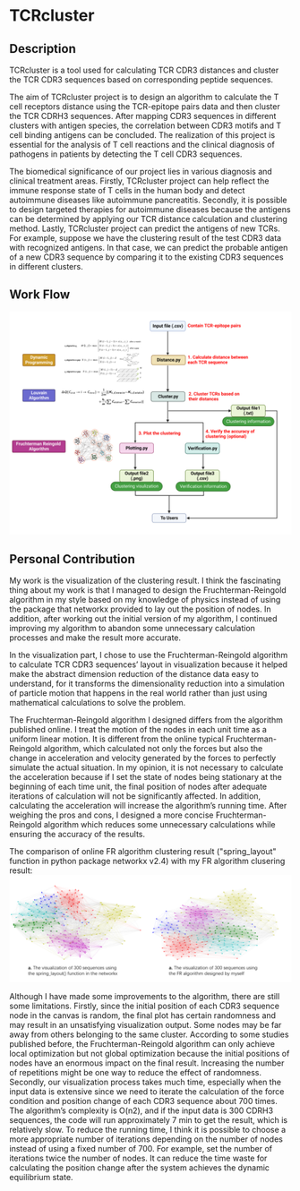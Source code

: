 # TCRcluster

## Description
TCRcluster is a tool used for calculating TCR CDR3 distances and cluster the TCR CDR3 sequences based on corresponding peptide sequences.

The aim of TCRcluster project is to design an algorithm to calculate the T cell receptors distance using the TCR-epitope pairs data and then cluster the TCR CDRH3 sequences. After mapping CDR3 sequences in different clusters with antigen species, the correlation between CDR3 motifs and T cell binding antigens can be concluded. The realization of this project is essential for the analysis of T cell reactions and the clinical diagnosis of pathogens in patients by detecting the T cell CDR3 sequences.

The biomedical significance of our project lies in various diagnosis and clinical treatment areas.
Firstly, TCRcluster project can help reflect the immune response state of T cells in the human body and detect autoimmune diseases like autoimmune pancreatitis. Secondly, it is possible to design targeted therapies for autoimmune diseases because the antigens can be determined by applying our TCR distance calculation and clustering method. Lastly, TCRcluster project can predict the antigens of new TCRs. For example, suppose we have the clustering result of the test CDR3 data with recognized antigens. In that
case, we can predict the probable antigen of a new CDR3 sequence by comparing it to the existing CDR3 sequences in different clusters.

## Work Flow
![image](https://github.com/HZH2573949863/TCRcluster/blob/main/flow.png)

## Personal Contribution
My work is the visualization of the clustering result. I think the fascinating thing about my work is that I managed to design the Fruchterman-Reingold algorithm in my style based on my knowledge of physics instead of using the package that networkx provided to lay out the position of nodes. In addition, after working out the initial version of my algorithm, I continued improving my algorithm to abandon some unnecessary calculation processes and make the result more accurate.

In the visualization part, I chose to use the Fruchterman-Reingold algorithm to calculate TCR CDR3 sequences’ layout in visualization because it helped make the abstract dimension reduction of the distance data easy to understand, for it transforms the dimensionality reduction into a simulation of particle motion that happens in the real world rather than just using mathematical calculations to solve the problem. 

The Fruchterman-Reingold algorithm I designed differs from the algorithm published online. I treat the motion of the nodes in each unit time as a uniform linear motion. It is different from the online typical Fruchterman-Reingold algorithm, which calculated not only the forces but also the change in acceleration and velocity generated by the forces to perfectly simulate the actual situation. In my opinion, it is not necessary to calculate the acceleration because if I set the state of nodes being stationary at the beginning of each time unit, the final position of nodes after adequate iterations of calculation will not be significantly affected. In addition, calculating the acceleration will increase the algorithm’s running time. After weighing the pros and cons, I designed a more concise Fruchterman-Reingold algorithm which reduces some unnecessary calculations while ensuring the accuracy of the results. 

The comparison of online FR algorithm clustering result ("spring_layout" function in python package networkx v2.4) with my FR algorithm clusering result:
![image](https://github.com/HZH2573949863/TCRcluster/blob/main/comparison%20of%20FR%20algorithm.png)

Although I have made some improvements to the algorithm, there are still some limitations. Firstly, since the initial position of each CDR3 sequence node in the canvas is random, the final plot has certain randomness and may result in an unsatisfying visualization output. Some nodes may be far away from others belonging to the same cluster. According to some studies published before, the Fruchterman-Reingold algorithm can only achieve local optimization but not global optimization because the initial positions of nodes have an enormous impact on the final result. Increasing the number of repetitions might be one way to reduce the effect of randomness. Secondly, our visualization process takes much
time, especially when the input data is extensive since we need to iterate the calculation of the force condition and position change of each CDR3 sequence about 700 times. The algorithm’s complexity is O(n2), and if the input data is 300 CDRH3 sequences, the code will run approximately 7 min to get the result, which is relatively slow. To reduce the running time, I think it is possible to choose a more appropriate number of iterations depending on the number of nodes instead of using a fixed number of 700. For example, set the number of iterations twice the number of nodes. It can reduce the time waste for calculating the position change after the system achieves the dynamic equilibrium state.
